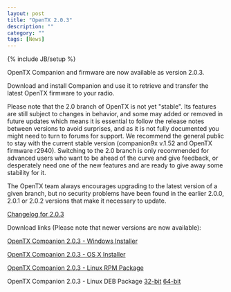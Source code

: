 ```yaml
---
layout: post
title: "OpenTX 2.0.3"
description: ""
category: ""
tags: [News]
---
```

{% include JB/setup %}

OpenTX Companion and firmware are now available as version 2.0.3.

Download and install Companion and use it to retrieve and transfer the latest OpenTX firmware to your radio.

Please note that the 2.0 branch of OpenTX is not yet "stable". Its features are still subject to changes in behavior, and some may added or removed in future updates which means it is essential to follow the release notes between versions to avoid surprises, and as it is not fully documented you might need to turn to forums for support. We recommend the general public to stay with the current stable version (companion9x v.1.52 and OpenTX firmware r2940). Switching to the 2.0 branch is only recommended for advanced users who want to be ahead of the curve and give feedback, or desperately need one of the new features and are ready to give away some stability for it.

The OpenTX team always encourages upgrading to the latest version of a given branch, but no security problems have been found in the earlier 2.0.0, 2.0.1 or 2.0.2 versions that make it necessary to update.

[Changelog for 2.0.3](https://github.com/opentx/opentx/releases/tag/2.0.3)

Download links (Please note that newer versions are now available):

[OpenTX Companion 2.0.3 - Windows Installer](http://downloads-20.open-tx.org/companion/companionInstall_2.0.3.exe)

[OpenTX Companion 2.0.3 - OS X Installer](http://downloads-20.open-tx.org/companion/companion-macosx-2.0.3.dmg)

[OpenTX Companion 2.0.3 - Linux RPM Package](http://downloads-20.open-tx.org/companion/companion-2.0.3-i686.rpm)

OpenTX Companion 2.0.3 - Linux DEB Package [32-bit](http://downloads-20.open-tx.org/companion/companion_2.0.3_i386.deb) [64-bit](http://downloads-20.open-tx.org/companion/companion_2.0.3_amd64.deb)
